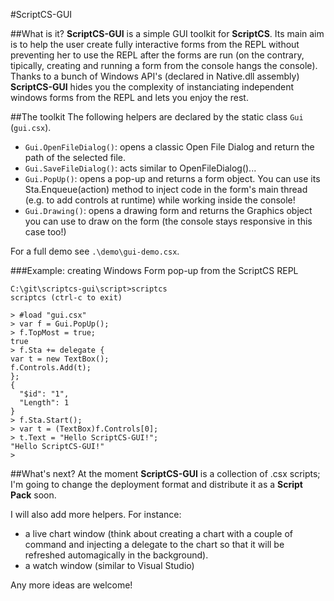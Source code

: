 #ScriptCS-GUI

##What is it?
**ScriptCS-GUI** is a simple GUI toolkit for **ScriptCS**.
Its main aim is to help the user create fully interactive forms from the REPL without preventing her to use the REPL after the forms are run (on the contrary, tipically, creating and running a form from the console hangs the console).
Thanks to a bunch of Windows API's (declared in Native.dll assembly) **ScriptCS-GUI** hides you the complexity of instanciating independent windows forms from the REPL and lets you enjoy the rest.

##The toolkit
The following helpers are declared by the static class `Gui` (`gui.csx`). 

* `Gui.OpenFileDialog()`: opens a classic Open File Dialog and return the path of the selected file.
* `Gui.SaveFileDialog()`: acts similar to OpenFileDialog()...
* `Gui.PopUp()`: opens a pop-up and returns a form object. You can use its Sta.Enqueue(action) method to inject code in the form's main thread (e.g. to add controls at runtime) while working inside the console!
* `Gui.Drawing()`: opens a drawing form and returns the Graphics object you can use to draw on the form (the console stays responsive in this case too!)

For a full demo see `.\demo\gui-demo.csx`.

###Example: creating Windows Form pop-up from the ScriptCS REPL
```batchfile
C:\git\scriptcs-gui\script>scriptcs
scriptcs (ctrl-c to exit)

> #load "gui.csx"
> var f = Gui.PopUp();
> f.TopMost = true;
true
> f.Sta += delegate {
var t = new TextBox();
f.Controls.Add(t);
};
{
  "$id": "1",
  "Length": 1
}
> f.Sta.Start();
> var t = (TextBox)f.Controls[0];
> t.Text = "Hello ScriptCS-GUI!";
"Hello ScriptCS-GUI!"
>
```

##What's next?
At the moment **ScriptCS-GUI** is a collection of .csx scripts; I'm going to change the deployment format and distribute it as a **Script Pack** soon.

I will also add more helpers. For instance:
* a live chart window (think about creating a chart with a couple of command and injecting a delegate to the chart so that it will be refreshed automagically in the background).
* a watch window (similar to Visual Studio)

Any more ideas are welcome!



